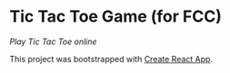 # Tic Tac Toe Game (for FCC)

_Play Tic Tac Toe online_

This project was bootstrapped with [Create React App](https://github.com/facebookincubator/create-react-app).

